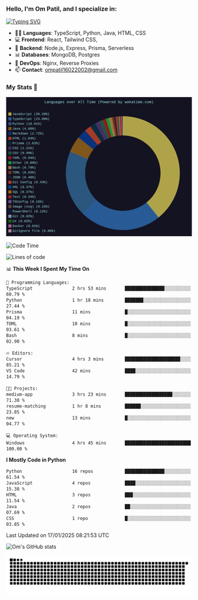 <h3>Hello, I'm Om Patil, and I specialize in:</h3>

[![Typing SVG](https://readme-typing-svg.demolab.com?font=Fira+Code&pause=1000&color=00F7F6&width=435&lines=Full+Stack+Developer;Node.js+Backend+Developer;React+Frontend+Developer)](https://git.io/typing-svg)

<ul>
  <li>👨‍💻 <strong>Languages</strong>: TypeScript, Python, Java, HTML, CSS</li>
  <li>💻 <strong>Frontend</strong>: React, Tailwind CSS,  </li>
  <li>🦄 <strong>Backend</strong>: Node.js, Express, Prisma, Serverless </li>
  <li>📊 <strong>Databases</strong>: MongoDB, Postgres</li>
  <li>🚀 <strong>DevOps</strong>: Nginx, Reverse Proxies</li>
  <li>📫 <strong>Contact</strong>: <a href="mailto:ompatil16022002@gmail.com">ompatil16022002@gmail.com</a></li>
</ul>


<h3>My Stats 💯</h3>

<img src="wakatime-stats.svg" alt="Wakatime Stats" width="600"/>

<!--  [![Top Langs](https://github-readme-stats.vercel.app/api/top-langs/?username=9OmP&layout=compact&theme=radical)](https://github.com/anuraghazra/github-readme-stats) -->

<!--START_SECTION:waka-->
![Code Time](http://img.shields.io/badge/Code%20Time-121%20hrs%2028%20mins-blue)

![Lines of code](https://img.shields.io/badge/From%20Hello%20World%20I%27ve%20Written-1.5%20million%20lines%20of%20code-blue)

📊 **This Week I Spent My Time On** 

```text
💬 Programming Languages: 
TypeScript               2 hrs 53 mins       ███████████████░░░░░░░░░░   60.79 % 
Python                   1 hr 18 mins        ███████░░░░░░░░░░░░░░░░░░   27.44 % 
Prisma                   11 mins             █░░░░░░░░░░░░░░░░░░░░░░░░   04.19 % 
TOML                     10 mins             █░░░░░░░░░░░░░░░░░░░░░░░░   03.61 % 
Bash                     8 mins              █░░░░░░░░░░░░░░░░░░░░░░░░   02.90 % 

🔥 Editors: 
Cursor                   4 hrs 3 mins        █████████████████████░░░░   85.21 % 
VS Code                  42 mins             ████░░░░░░░░░░░░░░░░░░░░░   14.79 % 

🐱‍💻 Projects: 
medium-app               3 hrs 23 mins       ██████████████████░░░░░░░   71.38 % 
resume-matching          1 hr 8 mins         ██████░░░░░░░░░░░░░░░░░░░   23.85 % 
new                      13 mins             █░░░░░░░░░░░░░░░░░░░░░░░░   04.77 % 

💻 Operating System: 
Windows                  4 hrs 45 mins       █████████████████████████   100.00 % 
```

**I Mostly Code in Python** 

```text
Python                   16 repos            ███████████████░░░░░░░░░░   61.54 % 
JavaScript               4 repos             ████░░░░░░░░░░░░░░░░░░░░░   15.38 % 
HTML                     3 repos             ███░░░░░░░░░░░░░░░░░░░░░░   11.54 % 
Java                     2 repos             ██░░░░░░░░░░░░░░░░░░░░░░░   07.69 % 
CSS                      1 repo              █░░░░░░░░░░░░░░░░░░░░░░░░   03.85 % 
```




 Last Updated on 17/01/2025 08:21:53 UTC
<!--END_SECTION:waka-->

![Om's GitHub stats](https://github-readme-stats.vercel.app/api?username=9OmP&show_icons=true&theme=radical)

![snake gif](https://github.com/9OmP/9OmP/blob/output/github-contribution-grid-snake-dark.svg)


